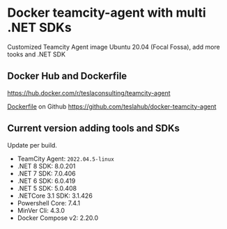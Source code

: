# Docker teamcity-agent with multi .NET SDKs

Customized Teamcity Agent image Ubuntu 20.04 (Focal Fossa), add more tooks and .NET SDK

## Docker Hub and Dockerfile

https://hub.docker.com/r/teslaconsulting/teamcity-agent

[Dockerfile](https://github.com/teslahub/docker-teamcity-agent/blob/main/teamcity-agent/Dockerfile) on Github https://github.com/teslahub/docker-teamcity-agent

## Current version adding tools and SDKs

Update per build.

- TeamCity Agent: `2022.04.5-linux`
- .NET 8 SDK: 8.0.201
- .NET 7 SDK: 7.0.406
- .NET 6 SDK: 6.0.419
- .NET 5 SDK: 5.0.408
- .NETCore 3.1 SDK: 3.1.426
- Powershell Core: 7.4.1
- MinVer Cli: 4.3.0
- Docker Compose v2: 2.20.0

